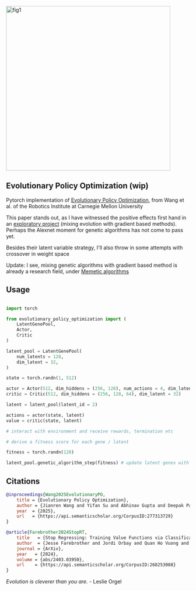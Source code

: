 <img width="450px" alt="fig1" src="https://github.com/user-attachments/assets/33bef569-e786-4f09-bdee-56bad7ea9e6d" />

## Evolutionary Policy Optimization (wip)

Pytorch implementation of [Evolutionary Policy Optimization](https://web3.arxiv.org/abs/2503.19037), from Wang et al. of the Robotics Institute at Carnegie Mellon University

This paper stands out, as I have witnessed the positive effects first hand in an [exploratory project](https://github.com/lucidrains/firefly-torch) (mixing evolution with gradient based methods). Perhaps the Alexnet moment for genetic algorithms has not come to pass yet.

Besides their latent variable strategy, I'll also throw in some attempts with crossover in weight space

Update: I see, mixing genetic algorithms with gradient based method is already a research field, under [Memetic algorithms](https://en.wikipedia.org/wiki/Memetic_algorithm)

## Usage

```python

import torch

from evolutionary_policy_optimization import (
    LatentGenePool,
    Actor,
    Critic
)

latent_pool = LatentGenePool(
    num_latents = 128,
    dim_latent = 32,
)

state = torch.randn(1, 512)

actor = Actor(512, dim_hiddens = (256, 128), num_actions = 4, dim_latent = 32)
critic = Critic(512, dim_hiddens = (256, 128, 64), dim_latent = 32)

latent = latent_pool(latent_id = 2)

actions = actor(state, latent)
value = critic(state, latent)

# interact with environment and receive rewards, termination etc

# derive a fitness score for each gene / latent

fitness = torch.randn(128)

latent_pool.genetic_algorithm_step(fitness) # update latent genes with genetic algorithm
```

## Citations

```bibtex
@inproceedings{Wang2025EvolutionaryPO,
    title = {Evolutionary Policy Optimization},
    author = {Jianren Wang and Yifan Su and Abhinav Gupta and Deepak Pathak},
    year  = {2025},
    url   = {https://api.semanticscholar.org/CorpusID:277313729}
}
```

```bibtex
@article{Farebrother2024StopRT,
    title   = {Stop Regressing: Training Value Functions via Classification for Scalable Deep RL},
    author  = {Jesse Farebrother and Jordi Orbay and Quan Ho Vuong and Adrien Ali Taiga and Yevgen Chebotar and Ted Xiao and Alex Irpan and Sergey Levine and Pablo Samuel Castro and Aleksandra Faust and Aviral Kumar and Rishabh Agarwal},
    journal = {ArXiv},
    year   = {2024},
    volume = {abs/2403.03950},
    url    = {https://api.semanticscholar.org/CorpusID:268253088}
}
```

*Evolution is cleverer than you are.* - Leslie Orgel
